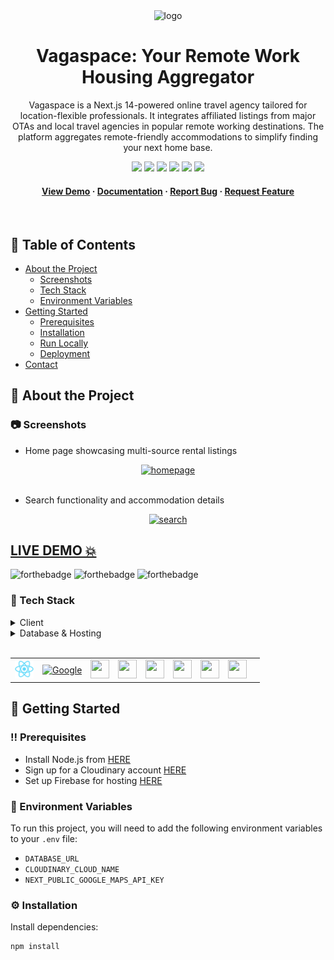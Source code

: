 <div align="center">

  <img src="https://user-images.githubusercontent.com/99184393/185779974-a31a9f47-f8d3-42ea-b7f8-4a2971774615.png" alt="logo" width="250" height="auto" />
  
  # Vagaspace: Your Remote Work Housing Aggregator
  
  <p>
  Vagaspace is a Next.js 14-powered online travel agency tailored for location-flexible professionals. It integrates affiliated listings from major OTAs and local travel agencies in popular remote working destinations. The platform aggregates remote-friendly accommodations to simplify finding your next home base.
  </p>
  
  <!-- Badges -->
  <a href="https://vagaspace.com" target="_blank">![](https://img.shields.io/website-up-down-green-red/http/monip.org.svg)</a>
  ![](https://img.shields.io/badge/Maintained-Yes-indigo)
  ![](https://img.shields.io/github/forks/DylanWalker/vagaspace.svg)
  ![](https://img.shields.io/github/stars/DylanWalker/vagaspace.svg)
  ![](https://img.shields.io/github/issues/DylanWalker/vagaspace)
  ![](https://img.shields.io/github/last-commit/DylanWalker/vagaspace)

  <h4>
    <a href="https://vagaspace.com">View Demo</a>
    <span> · </span>
    <a href="https://github.com/DylanWalker/vagaspace/blob/master/README.md">Documentation</a>
    <span> · </span>
    <a href="https://github.com/DylanWalker/vagaspace/issues">Report Bug</a>
    <span> · </span>
    <a href="https://github.com/DylanWalker/vagaspace/issues">Request Feature</a>
  </h4>
</div>

<br />

<!-- Table of Contents -->

## :notebook_with_decorative_cover: Table of Contents

- [About the Project](#star2-about-the-project)
  - [Screenshots](#camera-screenshots)
  - [Tech Stack](#space_invader-tech-stack)
  - [Environment Variables](#key-environment-variables)
- [Getting Started](#toolbox-getting-started)
  - [Prerequisites](#bangbang-prerequisites)
  - [Installation](#gear-installation)
  - [Run Locally](#running-run-locally)
  - [Deployment](#triangular_flag_on_post-deployment)
- [Contact](#handshake-contact)

<!-- About the Project -->

## :star2: About the Project

<!-- Screenshots -->

### :camera: Screenshots

- Home page showcasing multi-source rental listings

<div align="center">
  <a href="https://vagaspace.com"><img src='./demo/homepage.png' alt='homepage'/></a>
</div>

<br />

- Search functionality and accommodation details

<div align="center">
  <a href="https://vagaspace.com"><img src='./demo/search.png' alt='search'/></a>
</div>

## <a href="https://vagaspace.com" target="_blank">LIVE DEMO 💥</a>

![forthebadge](https://forthebadge.com/images/badges/built-with-love.svg)
![forthebadge](https://forthebadge.com/images/badges/for-you.svg)
![forthebadge](https://forthebadge.com/images/badges/powered-by-coffee.svg)

### :space_invader: Tech Stack

<details>
  <summary>Client</summary>
  <ul>
    <li><a href="https://typescriptlang.org/">Typescript</a></li>
    <li><a href="https://nextjs.org/">Next.js 14</a></li>
    <li><a href="https://reactjs.org/">React.js</a></li>
    <li><a href="https://tailwindcss.com/">TailwindCSS</a></li>
  </ul>
</details>

<details>
<summary>Database & Hosting</summary>
  <ul>
    <li><a href="https://firebase.google.com">Firebase</a></li>
    <li><a href="https://cloudinary.com/">Cloudinary</a></li>
  </ul>
</details>

<br />

<table>
    <tr>
        <td>
          <a href="#"><img src="https://raw.githubusercontent.com/devicons/devicon/master/icons/react/react-original.svg" alt="" width="30" height="30" /></a>
        </td>
        <td>
          <a href="#"><img src="https://user-images.githubusercontent.com/99184393/183096870-fdf58e59-d78c-44f4-bd1c-f9033c16d907.png" alt="Google" width="30" height="30" /></a>
        </td>
        <td>
          <a href="#"><img src="https://user-images.githubusercontent.com/99184393/179383376-874f547c-4e6f-4826-850e-706b009e7e2b.png" alt="" width="30" height="30" /></a>
        </td>
        <td>
          <a href="#"><img src="https://user-images.githubusercontent.com/99184393/181918664-569af962-756c-438c-b350-294f042e6f61.png" alt="" width="30" height="30" /></a>
        </td>
        <td>
          <a href="#"><img src="https://user-images.githubusercontent.com/99184393/180462270-ea4a249c-627c-4479-9431-5c3fd25454c4.png" alt="" width="30" height="30" /></a>
        </td>
        <td>
          <a href="#"><img src="https://user-images.githubusercontent.com/99184393/185779974-a31a9f47-f8d3-42ea-b7f8-4a2971774615.png" alt="" width="30" height="30"/></a>
        </td>
        <td>
          <a href="#"><img src="https://user-images.githubusercontent.com/99184393/229775276-a7cb148b-7fbd-4334-a07f-f2223bc49f62.png" alt="" width="30" height="30"/></a>
        </td>
        <td>
          <a href="#"><img src="https://user-images.githubusercontent.com/99184393/204170976-0e5c6e2a-2b41-483d-adbd-d5d1e40b8d15.png" alt="" width="30" height="30"/></a>
        </td>
        <td>
          <a href="#"><img src="https://user-images.githubusercontent.com/99184393/214867309-7b59fa0e-c872-484e-bc8f-462896c54d2a.png" alt="" height="30"/></a>
        </td>
    </tr>
</table>

## :toolbox: Getting Started

### :bangbang: Prerequisites

- Install Node.js from <a href='https://nodejs.org/en/'>HERE</a>
- Sign up for a Cloudinary account <a href='https://cloudinary.com/'>HERE</a>
- Set up Firebase for hosting <a href='https://firebase.google.com'>HERE</a>

### :key: Environment Variables

To run this project, you will need to add the following environment variables to your `.env` file:

- `DATABASE_URL`
- `CLOUDINARY_CLOUD_NAME`
- `NEXT_PUBLIC_GOOGLE_MAPS_API_KEY`

### :gear: Installation

Install dependencies:

```bash
npm install

